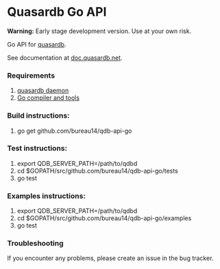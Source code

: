 Quasardb Go API
=================

**Warning:** Early stage development version. Use at your own risk.

Go API for [quasardb](https://www.quasardb.net/).

See documentation at [doc.quasardb.net](https://doc.quasardb.net/2.0.0/api/java.html).

### Requirements

1. [quasardb daemon](https://download.quasardb.net/quasardb/)
1. [Go compiler and tools](https://golang.org/)

### Build instructions:
1. go get github.com/bureau14/qdb-api-go

### Test instructions:
1. export QDB_SERVER_PATH=/path/to/qdbd
2. cd $GOPATH/src/github.com/bureau14/qdb-api-go/tests
3. go test

### Examples instructions:
1. export QDB_SERVER_PATH=/path/to/qdbd
2. cd $GOPATH/src/github.com/bureau14/qdb-api-go/examples
3. go test

### Troubleshooting

If you encounter any problems, please create an issue in the bug tracker.
